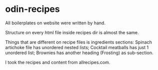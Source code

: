 # odin-recipes

All boilerplates on website were written by hand.

Structure on every html file inside recipes dir is almost the same.

Things that are different on recipe files is ingredients sections: 
    Spinach artichoke file has unordered nested lists;
    Cocktail meatballs has just 1 unordered list;
    Brownies has another heading (Frosting) as sub-section.

I took the recipes and content from allrecipes.com.